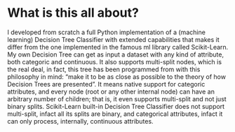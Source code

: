 # What is this all about?
I developed from scratch a full Python implementation of a (machine learning) Decision Tree Classifier with extended capabilities that makes it differ 
from the one implemented in the famous ml library called Scikit-Learn. 
My own Decision Tree can get as input a dataset with any kind of attribute, both categoric and continuous. 
It also supports multi-split nodes, which is the real deal, in fact, this tree has been programmed from with this 
philosophy in mind: “make it to be as close as possible to the theory of how Decision Trees are presented”. 
It means native support for categoric attributes, and every node (root or any other internal node) can have an 
arbitrary number of children; that is, it even supports multi-split and not just binary splits. 
Scikit-Learn built-in Decision Tree Classifier does not support multi-split, infact all its splits are binary, and categorical 
attributes, infact it can only process, internally, continuous attributes.
